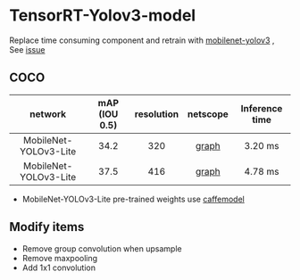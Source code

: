 # TensorRT-Yolov3-model

Replace time consuming component and retrain with [mobilenet-yolov3](https://github.com/eric612/MobileNet-YOLO) , See [issue](https://github.com/lewes6369/TensorRT-Yolov3/issues/9)

## COCO

network|mAP (IOU 0.5)|resolution|netscope|Inference time
:---:|:---:|:---:|:---:|:---:|
MobileNet-YOLOv3-Lite|34.2|320|[graph](http://ethereon.github.io/netscope/#/gist/08c1480456cceabe18323008dfd2fd0f)|3.20 ms
MobileNet-YOLOv3-Lite|37.5|416|[graph](http://ethereon.github.io/netscope/#/gist/08c1480456cceabe18323008dfd2fd0f)|4.78 ms

* MobileNet-YOLOv3-Lite pre-trained weights use [caffemodel](https://drive.google.com/file/d/1tVdLzBA5T_HjDQkJv2ldr99X-T_s5UMn/view)

## Modify items
* Remove group convolution when upsample
* Remove maxpooling
* Add 1x1 convolution 